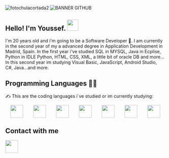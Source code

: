 ![fotochulacortada2](https://github.com/YoussefAKQ/YoussefAKQ/assets/118306973/f2d27490-877e-442d-b25c-3eb91b5664c3)
![BANNER GITHUB](https://github.com/user-attachments/assets/087dbda8-2830-4163-82ca-693f0a546510)
## Hello! I'm Youssef. <img src="https://github.com/TheDudeThatCode/TheDudeThatCode/blob/master/Assets/Hi.gif" width="35" />
I'm 20 years old and i'm going to be a Software Developer 🐣. I am currently in the second year of my a advanced degree in Application Development in Madrid, Spain. In the first year i've studied SQL in MYSQL, Java in Ecplise, Python in IDLE Python, HTML, CSS, XML, a little bit of oracle DB and more... In this second year im studying Visual Basic, JavaScript, Android Studio, C#, Java...and more.
## Programming Languages 🧑‍💻
✍️ This are the coding languages i´ve studied or im currently studying:

<div style="display: flex; justify-content: space-around;">
<img src="https://github.com/YoussefAKQ/YoussefAKQ/assets/118306973/0aeaecfc-93a0-4ecd-a317-14f9bed1faff" width="40"/>
<img src="https://github.com/YoussefAKQ/YoussefAKQ/assets/118306973/e52b9e5e-8979-49a4-8c04-99f50e7e82bb" width="40"/>
<img src="https://github.com/YoussefAKQ/YoussefAKQ/assets/118306973/02f28d56-ca7f-4966-81c8-f9c664e5a77a" width="40"/>
<img src="https://github.com/YoussefAKQ/YoussefAKQ/assets/118306973/517abb7f-92ef-4626-8599-0c2be1ee5ea6" width="40"/>
<img src="https://github.com/YoussefAKQ/YoussefAKQ/assets/118306973/ae8d5981-1eb2-4886-a365-4842b873bc3f" width="40"/>
<img src="https://github.com/user-attachments/assets/1148d74a-c1cf-48c3-8304-d2cf92d9133e" width="40" />
<img src="https://github.com/user-attachments/assets/b72fdd40-042c-4122-a395-3b728b2acc93" width="40" />
</div>

## Contact with me
<a href="https://twitter.com/YoussefAKQ"><img src="https://github.com/YoussefAKQ/YoussefAKQ/assets/118306973/175669bb-9332-4e4a-bba8-c158142dab0e" width="40"/></a>
